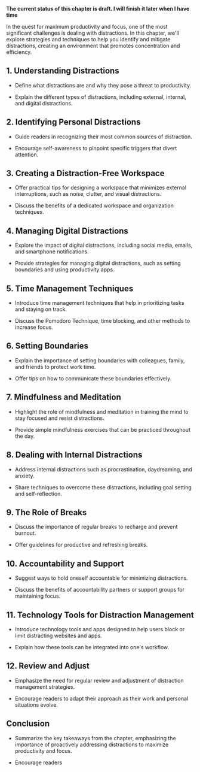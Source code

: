 **The current status of this chapter is draft. I will finish it later when I have time**

In the quest for maximum productivity and focus, one of the most significant challenges is dealing with distractions. In this chapter, we'll explore strategies and techniques to help you identify and mitigate distractions, creating an environment that promotes concentration and efficiency.

**1. Understanding Distractions**
---------------------------------

* Define what distractions are and why they pose a threat to productivity.

* Explain the different types of distractions, including external, internal, and digital distractions.

**2. Identifying Personal Distractions**
----------------------------------------

* Guide readers in recognizing their most common sources of distraction.

* Encourage self-awareness to pinpoint specific triggers that divert attention.

**3. Creating a Distraction-Free Workspace**
--------------------------------------------

* Offer practical tips for designing a workspace that minimizes external interruptions, such as noise, clutter, and visual distractions.

* Discuss the benefits of a dedicated workspace and organization techniques.

**4. Managing Digital Distractions**
------------------------------------

* Explore the impact of digital distractions, including social media, emails, and smartphone notifications.

* Provide strategies for managing digital distractions, such as setting boundaries and using productivity apps.

**5. Time Management Techniques**
---------------------------------

* Introduce time management techniques that help in prioritizing tasks and staying on track.

* Discuss the Pomodoro Technique, time blocking, and other methods to increase focus.

**6. Setting Boundaries**
-------------------------

* Explain the importance of setting boundaries with colleagues, family, and friends to protect work time.

* Offer tips on how to communicate these boundaries effectively.

**7. Mindfulness and Meditation**
---------------------------------

* Highlight the role of mindfulness and meditation in training the mind to stay focused and resist distractions.

* Provide simple mindfulness exercises that can be practiced throughout the day.

**8. Dealing with Internal Distractions**
-----------------------------------------

* Address internal distractions such as procrastination, daydreaming, and anxiety.

* Share techniques to overcome these distractions, including goal setting and self-reflection.

**9. The Role of Breaks**
-------------------------

* Discuss the importance of regular breaks to recharge and prevent burnout.

* Offer guidelines for productive and refreshing breaks.

**10. Accountability and Support**
----------------------------------

* Suggest ways to hold oneself accountable for minimizing distractions.

* Discuss the benefits of accountability partners or support groups for maintaining focus.

**11. Technology Tools for Distraction Management**
---------------------------------------------------

* Introduce technology tools and apps designed to help users block or limit distracting websites and apps.

* Explain how these tools can be integrated into one's workflow.

**12. Review and Adjust**
-------------------------

* Emphasize the need for regular review and adjustment of distraction management strategies.

* Encourage readers to adapt their approach as their work and personal situations evolve.

**Conclusion**
--------------

* Summarize the key takeaways from the chapter, emphasizing the importance of proactively addressing distractions to maximize productivity and focus.

* Encourage readers

